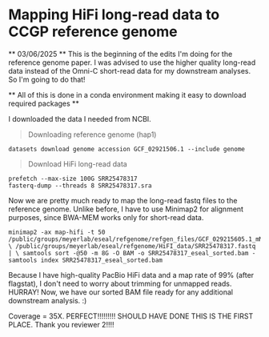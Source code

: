 # Mapping HiFi long-read data to CCGP reference genome
** 03/06/2025 **
This is the beginning of the edits I'm doing for the reference genome paper. I was advised to use the higher quality long-read data instead of the Omni-C short-read data for my downstream analyses. So I'm going to do that! 

** All of this is done in a conda environment making it easy to download required packages **

I downloaded the data I needed from NCBI.


> Downloading reference genome (hap1)

    datasets download genome accession GCF_02921506.1 --include genome

> Download HiFi long-read data

    prefetch --max-size 100G SRR25478317
    fasterq-dump --threads 8 SRR25478317.sra

Now we are pretty much ready to map the long-read fastq files to the reference genome. Unlike before, I have to use Minimap2 for alignment purposes, since BWA-MEM works only for short-read data. 

    minimap2 -ax map-hifi -t 50 /public/groups/meyerlab/eseal/refgenome/refgen_files/GCF_029215605.1_mMirAng1.0.hap1_genomic.fna \ /public/groups/meyerlab/eseal/refgenome/HiFI_data/SRR25478317.fastq | \ samtools sort -@50 -m 8G -O BAM -o SRR25478317_eseal_sorted.bam - samtools index SRR25478317_eseal_sorted.bam

Because I have high-quality PacBio HiFi data and a map rate of 99% (after flagstat), I don't need to worry about trimming for unmapped reads. HURRAY! Now, we have our sorted BAM file ready for any additional downstream analysis. :) 

Coverage = 35X. PERFECT!!!!!!!!! SHOULD HAVE DONE THIS IS THE FIRST PLACE. Thank you reviewer 2!!!!


